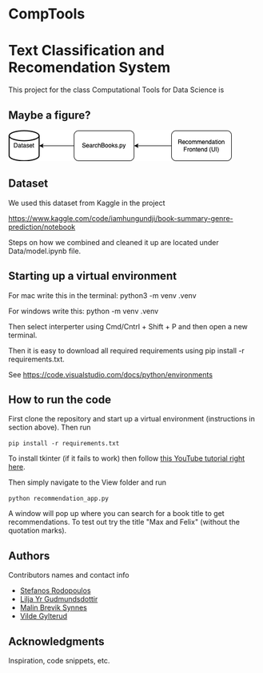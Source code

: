 # CompTools


# Text Classification and Recomendation System

This project for the class Computational Tools for Data Science is 

## Maybe a figure? 


![Text](https://github.com/liljayr/CompTools/blob/main/figures/CompToolsRecModel.png "Image of structure of our recommendation system")


## Dataset

We used this dataset from Kaggle in the project

https://www.kaggle.com/code/iamhungundji/book-summary-genre-prediction/notebook

Steps on how we combined and cleaned it up are located under Data/model.ipynb file.

## Starting up a virtual environment
For mac write this in the terminal: python3 -m venv .venv

For windows write this: python -m venv .venv

Then select interperter using Cmd/Cntrl + Shift + P and then open a new terminal.

Then it is easy to download all required requirements using pip install -r requirements.txt.

See https://code.visualstudio.com/docs/python/environments

## How to run the code

First clone the repository and start up a virtual environment (instructions in section above). Then run

```pip install -r requirements.txt```

To install tkinter (if it fails to work) then follow [this YouTube tutorial right here](https://www.youtube.com/watch?v=OSCzB3zg9A4).

Then simply navigate to the View folder and run

```python recommendation_app.py```

A window will pop up where you can search for a book title to get recommendations. To test out try the title "Max and Felix" (without the quotation marks).

## Authors

Contributors names and contact info

* [Stefanos Rodopoulos](https://gist.github.com/StefRodopCodes94)
* [Lilja Yr Gudmundsdottir](https://github.com/liljayr)
* [Malin Brevik Synnes]()
* [Vilde Gylterud](https://github.com/vildegylterud)

## Acknowledgments

Inspiration, code snippets, etc.
